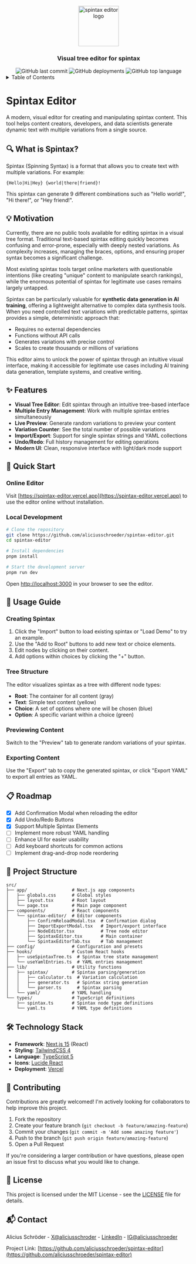 <div align="center">

  <a href="https://spintax-editor.vercel.app"><picture>
    <source media="(prefers-color-scheme: dark)" srcset="https://github.com/user-attachments/assets/78f0879a-279c-4ebe-bfe3-a31ea598b149">
    <source media="(prefers-color-scheme: light)" srcset="https://github.com/user-attachments/assets/78f0879a-279c-4ebe-bfe3-a31ea598b149">
    <img alt="spintax editor logo" src="https://github.com/user-attachments/assets/78f0879a-279c-4ebe-bfe3-a31ea598b149" height="110" style="max-width: 100%;">
  </picture></a>

### Visual tree editor for spintax

<img alt="GitHub last commit" src="https://img.shields.io/github/last-commit/aliciusschroeder/spintax-editor">
<img alt="GitHub deployments" src="https://img.shields.io/github/deployments/aliciusschroeder/spintax-editor/Production?label=Last%20Build">
<img alt="GitHub top language" src="https://img.shields.io/github/languages/top/aliciusschroeder/spintax-editor?label=TypeScript">

</div>

<details>
  <summary>Table of Contents</summary>
  
  - [Spintax Editor](#spintax-editor)
  - [🔍 What is Spintax?](#-what-is-spintax)
  - [💡 Motivation](#-motivation)
  - [✨ Features](#-features)
  - [🚀 Quick Start](#-quick-start)
    - [Online Editor](#online-editor)
    - [Local Development](#local-development)
  - [📝 Usage Guide](#-usage-guide)
    - [Creating Spintax](#creating-spintax)
    - [Tree Structure](#tree-structure)
    - [Previewing Content](#previewing-content)
    - [Exporting Content](#exporting-content)
  - [📋 Roadmap](#-roadmap)
  - [🧩 Project Structure](#-project-structure)
  - [🛠️ Technology Stack](#️-technology-stack)
  - [🤝 Contributing](#-contributing)
  - [📄 License](#-license)
  - [🙏 Acknowledgements](#-acknowledgements)
  - [📬 Contact](#-contact)
</details>

# Spintax Editor

A modern, visual editor for creating and manipulating spintax content. This tool helps content creators, developers, and data scientists generate dynamic text with multiple variations from a single source.

## 🔍 What is Spintax?

Spintax (Spinning Syntax) is a format that allows you to create text with multiple variations. For example:

```
{Hello|Hi|Hey} {world|there|friend}!
```

This spintax can generate 9 different combinations such as "Hello world!", "Hi there!", or "Hey friend!".

## 💡 Motivation

Currently, there are no public tools available for editing spintax in a visual tree format. Traditional text-based spintax editing quickly becomes confusing and error-prone, especially with deeply nested variations. As complexity increases, managing the braces, options, and ensuring proper syntax becomes a significant challenge.

Most existing spintax tools target online marketers with questionable intentions (like creating "unique" content to manipulate search rankings), while the enormous potential of spintax for legitimate use cases remains largely untapped.

Spintax can be particularly valuable for **synthetic data generation in AI training**, offering a lightweight alternative to complex data synthesis tools. When you need controlled text variations with predictable patterns, spintax provides a simple, deterministic approach that:

- Requires no external dependencies
- Functions without API calls
- Generates variations with precise control
- Scales to create thousands or millions of variations

This editor aims to unlock the power of spintax through an intuitive visual interface, making it accessible for legitimate use cases including AI training data generation, template systems, and creative writing.

## ✨ Features

- **Visual Tree Editor**: Edit spintax through an intuitive tree-based interface
- **Multiple Entry Management**: Work with multiple spintax entries simultaneously
- **Live Preview**: Generate random variations to preview your content
- **Variation Counter**: See the total number of possible variations
- **Import/Export**: Support for single spintax strings and YAML collections
- **Undo/Redo**: Full history management for editing operations
- **Modern UI**: Clean, responsive interface with light/dark mode support

## 🚀 Quick Start

### Online Editor

Visit [https://spintax-editor.vercel.app](https://spintax-editor.vercel.app) to use the editor online without installation.

### Local Development

```bash
# Clone the repository
git clone https://github.com/aliciusschroeder/spintax-editor.git
cd spintax-editor

# Install dependencies
pnpm install

# Start the development server
pnpm run dev
```

Open [http://localhost:3000](http://localhost:3000) in your browser to see the editor.

## 📝 Usage Guide

### Creating Spintax

1. Click the "Import" button to load existing spintax or "Load Demo" to try an example.
2. Use the "Add to Root" buttons to add new text or choice elements.
3. Edit nodes by clicking on their content.
4. Add options within choices by clicking the "+" button.

### Tree Structure

The editor visualizes spintax as a tree with different node types:
- **Root**: The container for all content (gray)
- **Text**: Simple text content (yellow)
- **Choice**: A set of options where one will be chosen (blue)
- **Option**: A specific variant within a choice (green)

### Previewing Content

Switch to the "Preview" tab to generate random variations of your spintax.

### Exporting Content

Use the "Export" tab to copy the generated spintax, or click "Export YAML" to export all entries as YAML.

## 📋 Roadmap

- [x] Add Confirmation Modal when reloading the editor
- [x] Add Undo/Redo Buttons
- [x] Support Multiple Spintax Elements
- [ ] Implement more robust YAML handling
- [ ] Enhance UI for easier usability
- [ ] Add keyboard shortcuts for common actions
- [ ] Implement drag-and-drop node reordering

## 🧩 Project Structure

```
src/
├── app/                 # Next.js app components
│   ├── globals.css      # Global styles
│   ├── layout.tsx       # Root layout
│   └── page.tsx         # Main page component
├── components/          # React components
│   └── spintax-editor/  # Editor components
│       ├── ConfirmReloadModal.tsx  # Confirmation dialog
│       ├── ImportExportModal.tsx   # Import/export interface
│       ├── NodeEditor.tsx          # Tree node editor
│       ├── SpintaxEditor.tsx       # Main container
│       └── SpintaxEditorTab.tsx    # Tab management
├── config/              # Configuration and presets
├── hooks/               # Custom React hooks
│   ├── useSpintaxTree.ts  # Spintax tree state management
│   └── useYamlEntries.ts  # YAML entries management
├── lib/                 # Utility functions
│   ├── spintax/         # Spintax parsing/generation
│   │   ├── calculator.ts  # Variation calculation
│   │   ├── generator.ts   # Spintax string generation
│   │   └── parser.ts      # Spintax parsing
│   └── yaml/            # YAML handling
└── types/               # TypeScript definitions
    ├── spintax.ts       # Spintax node type definitions
    └── yaml.ts          # YAML type definitions
```

## 🛠️ Technology Stack

- **Framework**: [Next.js 15](https://nextjs.org/) (React)
- **Styling**: [TailwindCSS 4](https://tailwindcss.com/)
- **Language**: [TypeScript 5](https://www.typescriptlang.org/)
- **Icons**: [Lucide React](https://lucide.dev/)
- **Deployment**: [Vercel](https://vercel.com/)

## 🤝 Contributing

Contributions are greatly welcomed! I'm actively looking for collaborators to help improve this project.

1. Fork the repository
2. Create your feature branch (`git checkout -b feature/amazing-feature`)
3. Commit your changes (`git commit -m 'Add some amazing feature'`)
4. Push to the branch (`git push origin feature/amazing-feature`)
5. Open a Pull Request

If you're considering a larger contribution or have questions, please open an issue first to discuss what you would like to change.

## 📄 License

This project is licensed under the MIT License - see the [LICENSE](LICENSE) file for details.

## 📬 Contact

Alicius Schröder - [X@aliciusschroder]([https://twitter.com/aliciuscodes](https://x.com/aliciusschroder)) - [LinkedIn](https://www.linkedin.com/in/alicius/) - [IG@aliciusschroeder](https://www.instagram.com/aliciusschroeder/)

Project Link: [https://github.com/aliciusschroeder/spintax-editor](https://github.com/aliciusschroeder/spintax-editor)
